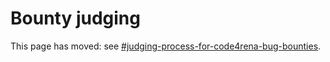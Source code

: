 # Bounty judging

This page has moved: see [#judging-process-for-code4rena-bug-bounties](../../bounties/#judging-process-for-code4rena-bug-bounties "mention").
